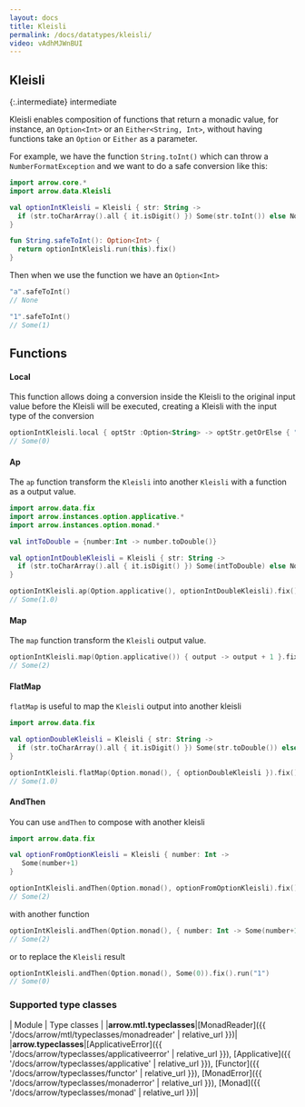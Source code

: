 ```yaml
---
layout: docs
title: Kleisli
permalink: /docs/datatypes/kleisli/
video: vAdhMJWnBUI
---
```


## Kleisli

{:.intermediate}
intermediate

Kleisli enables composition of functions that return a monadic value, for instance, an `Option<Int>` or an `Either<String, Int>`, without having functions take an `Option` or `Either` as a parameter.

For example, we have the function `String.toInt()` which can throw a `NumberFormatException` and we want to do a safe conversion like this:

```kotlin
import arrow.core.*
import arrow.data.Kleisli

val optionIntKleisli = Kleisli { str: String ->
  if (str.toCharArray().all { it.isDigit() }) Some(str.toInt()) else None
}

fun String.safeToInt(): Option<Int> {
  return optionIntKleisli.run(this).fix()
}
```

Then when we use the function we have an `Option<Int>`

```kotlin
"a".safeToInt()
// None
```
```kotlin
"1".safeToInt()
// Some(1)
```

## Functions

#### Local
This function allows doing a conversion inside the Kleisli to the original input value before the Kleisli will be executed, creating a Kleisli with the input type of the conversion

```kotlin
optionIntKleisli.local { optStr :Option<String> -> optStr.getOrElse { "0" } }.run(None)
// Some(0)
```

#### Ap
The `ap` function transform the `Kleisli` into another `Kleisli` with a function as a output value.

```kotlin
import arrow.data.fix
import arrow.instances.option.applicative.*
import arrow.instances.option.monad.*

val intToDouble = {number:Int -> number.toDouble()}

val optionIntDoubleKleisli = Kleisli { str: String ->
  if (str.toCharArray().all { it.isDigit() }) Some(intToDouble) else None
}

optionIntKleisli.ap(Option.applicative(), optionIntDoubleKleisli).fix().run("1")
// Some(1.0)
```

#### Map
The `map` function transform the `Kleisli` output value.

```kotlin
optionIntKleisli.map(Option.applicative()) { output -> output + 1 }.fix().run("1")
// Some(2)
```

#### FlatMap
`flatMap` is useful to map the `Kleisli` output into another kleisli

```kotlin
import arrow.data.fix

val optionDoubleKleisli = Kleisli { str: String ->
  if (str.toCharArray().all { it.isDigit() }) Some(str.toDouble()) else None
}

optionIntKleisli.flatMap(Option.monad(), { optionDoubleKleisli }).fix().run("1")
// Some(1.0)
```


#### AndThen
You can use `andThen` to compose with another kleisli

```kotlin
import arrow.data.fix

val optionFromOptionKleisli = Kleisli { number: Int ->
   Some(number+1)
}

optionIntKleisli.andThen(Option.monad(), optionFromOptionKleisli).fix().run("1")
// Some(2)
```

with another function

```kotlin
optionIntKleisli.andThen(Option.monad(), { number: Int -> Some(number+1) }).fix().run("1")
// Some(2)
```

or to replace the `Kleisli` result

```kotlin
optionIntKleisli.andThen(Option.monad(), Some(0)).fix().run("1")
// Some(0)
```

### Supported type classes

| Module | Type classes |
|__arrow.mtl.typeclasses__|[MonadReader]({{ '/docs/arrow/mtl/typeclasses/monadreader' | relative_url }})|
|__arrow.typeclasses__|[ApplicativeError]({{ '/docs/arrow/typeclasses/applicativeerror' | relative_url }}), [Applicative]({{ '/docs/arrow/typeclasses/applicative' | relative_url }}), [Functor]({{ '/docs/arrow/typeclasses/functor' | relative_url }}), [MonadError]({{ '/docs/arrow/typeclasses/monaderror' | relative_url }}), [Monad]({{ '/docs/arrow/typeclasses/monad' | relative_url }})|

